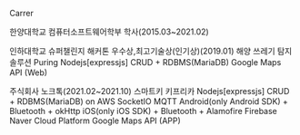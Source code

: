 
 Carrer

 한양대학교 컴퓨터소프트웨어학부 학사(2015.03\~2021.02)
    
 
 인하대학교 슈퍼챌린지 해커톤 우수상,최고기술상(인기상)(2019.01)
    해양 쓰레기 탐지 솔루션 Puring
    Nodejs[expressjs] CRUD + RDBMS(MariaDB)
    Google Maps API (Web)   
        
 주식회사 노크톡(2021.02\~2021.10)
    스마트키 키프리카 
    Nodejs[expressjs] CRUD + RDBMS(MariaDB) on AWS
    SocketIO
    MQTT
    Android(only Android SDK) + Bluetooth + okHttp
    iOS(only iOS SDK) + Bluetooth + Alamofire
    Firebase
    Naver Cloud Platform
    Google Maps API (APP)
    
    

    
 
 

<!---
Makkiato/Makkiato is a ✨ special ✨ repository because its `README.md` (this file) appears on your GitHub profile.
You can click the Preview link to take a look at your changes.
--->
